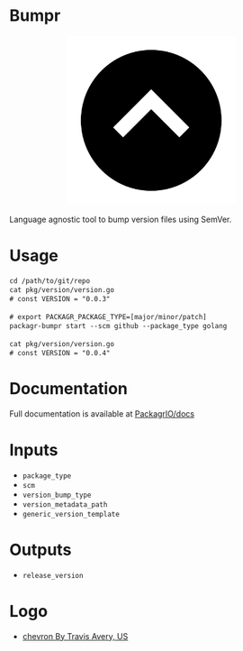 # Bumpr

<p align="center">
  <a href="https://github.com/PackagrIO/docs">
  <img width="300" alt="portfolio_view" src="https://github.com/PackagrIO/bumpr/raw/master/images/bumpr.png">
  </a>
</p>

Language agnostic tool to bump version files using SemVer. 


# Usage

```
cd /path/to/git/repo
cat pkg/version/version.go
# const VERSION = "0.0.3"

# export PACKAGR_PACKAGE_TYPE=[major/minor/patch]
packagr-bumpr start --scm github --package_type golang

cat pkg/version/version.go
# const VERSION = "0.0.4"
```

# Documentation
Full documentation is available at [PackagrIO/docs](https://github.com/PackagrIO/docs)

# Inputs
- `package_type`
- `scm`
- `version_bump_type`
- `version_metadata_path`
- `generic_version_template`

# Outputs
- `release_version`

# Logo

- [chevron By Travis Avery, US ](https://thenounproject.com/travisavery/collection/ui-ux-circles-solid/?i=2453786)

